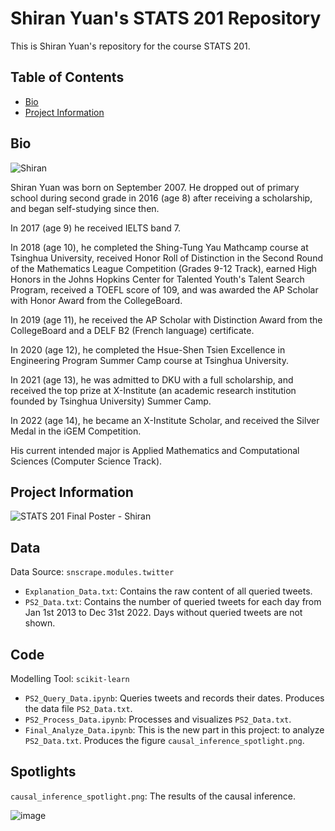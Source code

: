 # Shiran Yuan's STATS 201 Repository
This is Shiran Yuan's repository for the course STATS 201.

## Table of Contents
* [Bio](#bio)
* [Project Information](#project-information)

## Bio
![Shiran](https://user-images.githubusercontent.com/105504535/213655331-9881b742-241d-48af-b3c3-27fdb4d8092d.jpeg)

Shiran Yuan was born on September 2007. He dropped out of primary school during second grade in 2016 (age 8) after receiving a scholarship, and began self-studying since then. 

In 2017 (age 9) he received IELTS band 7. 

In 2018 (age 10), he completed the Shing-Tung Yau Mathcamp course at Tsinghua University, received Honor Roll of Distinction in the Second Round of the Mathematics League Competition (Grades 9-12 Track), earned High Honors in the Johns Hopkins Center for Talented Youth's Talent Search Program, received a TOEFL score of 109, and was awarded the AP Scholar with Honor Award from the CollegeBoard. 

In 2019 (age 11), he received the AP Scholar with Distinction Award from the CollegeBoard and a DELF B2 (French language) certificate.

In 2020 (age 12), he completed the Hsue-Shen Tsien Excellence in Engineering Program Summer Camp course at Tsinghua University.

In 2021 (age 13), he was admitted to DKU with a full scholarship, and received the top prize at X-Institute (an academic research institution founded by Tsinghua University) Summer Camp.

In 2022 (age 14), he became an X-Institute Scholar, and received the Silver Medal in the iGEM Competition.

His current intended major is Applied Mathematics and Computational Sciences (Computer Science Track).

## Project Information

![STATS 201 Final Poster - Shiran](https://user-images.githubusercontent.com/105504535/221129801-41736a63-c0a0-446c-99de-b42e89d63a0f.png)

## Data

Data Source: `snscrape.modules.twitter`
* `Explanation_Data.txt`: Contains the raw content of all queried tweets.
* `PS2_Data.txt`: Contains the number of queried tweets for each day from Jan 1st 2013 to Dec 31st 2022. Days without queried tweets are not shown.

## Code

Modelling Tool: `scikit-learn`
* `PS2_Query_Data.ipynb`: Queries tweets and records their dates. Produces the data file `PS2_Data.txt`.
* `PS2_Process_Data.ipynb`: Processes and visualizes `PS2_Data.txt`. 
* `Final_Analyze_Data.ipynb`: This is the new part in this project: to analyze `PS2_Data.txt`. Produces the figure `causal_inference_spotlight.png`.

## Spotlights

`causal_inference_spotlight.png`: The results of the causal inference.

![image](https://user-images.githubusercontent.com/105504535/222707098-55688675-cd7b-478e-9e90-76a77d11d509.png)
